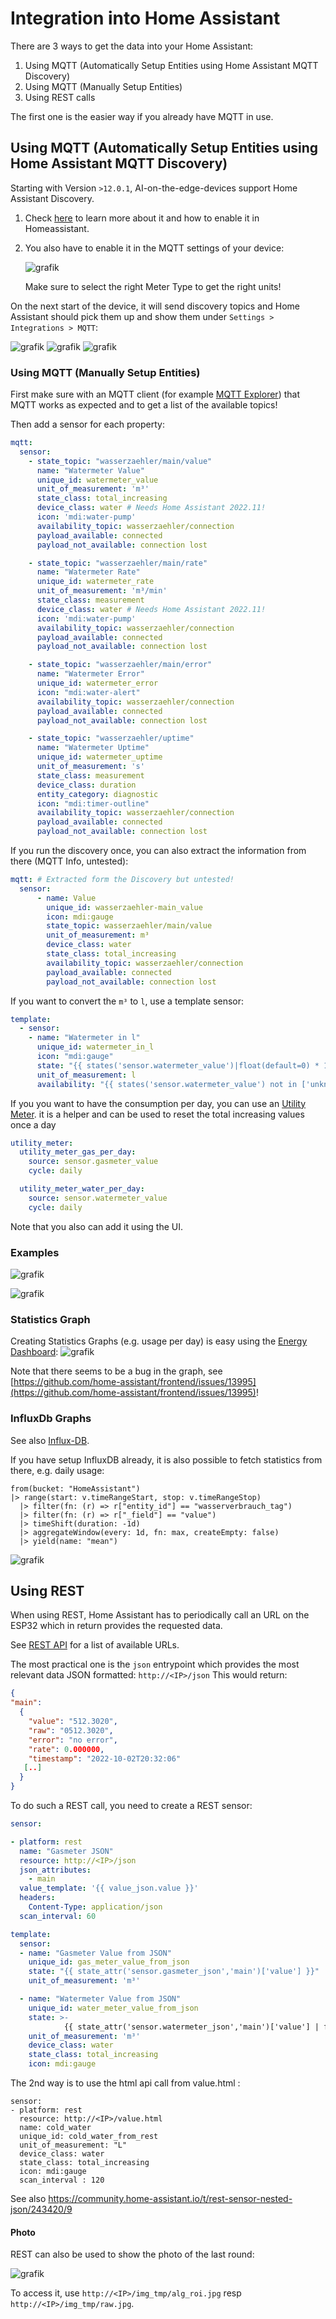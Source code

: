 # Integration into Home Assistant
There are 3 ways to get the data into your Home Assistant:

1. Using MQTT (Automatically Setup Entities using Home Assistant MQTT Discovery)
1. Using MQTT (Manually Setup Entities)
2. Using REST calls

The first one is the easier way if you already have MQTT in use.

## Using MQTT (Automatically Setup Entities using Home Assistant MQTT Discovery)
Starting with Version `>12.0.1`, AI-on-the-edge-devices support Home Assistant Discovery.

 1. Check [here](https://www.home-assistant.io/integrations/mqtt/#mqtt-discovery) to learn more about it and how to enable it in Homeassistant.
 1. You also have to enable it in the MQTT settings of your device:
  
    ![grafik](https://user-images.githubusercontent.com/1783586/199350781-e2a59eeb-b5bb-407b-9c0d-2aafab50daab.png)

    Make sure to select the right Meter Type to get the right units!

On the next start of the device, it will send discovery topics and Home Assistant should pick them up and show them under `Settings > Integrations > MQTT`:

![grafik](https://user-images.githubusercontent.com/1783586/199352538-ddcc3484-39ef-44f4-a853-53286807d30b.png) 
![grafik](https://user-images.githubusercontent.com/1783586/199352565-9b0ade28-cb43-47b4-821f-7909cad41a73.png)
![grafik](https://user-images.githubusercontent.com/1783586/199352619-217df627-4b87-4fa0-86a2-f5347c452fdb.png)


### Using MQTT (Manually Setup Entities)
First make sure with an MQTT client (for example [MQTT Explorer](http://mqtt-explorer.com/)) that MQTT works as expected and to get a list of the available topics!

Then add a sensor for each property:
```yaml
mqtt:
  sensor:
    - state_topic: "wasserzaehler/main/value"
      name: "Watermeter Value"
      unique_id: watermeter_value
      unit_of_measurement: 'm³'
      state_class: total_increasing
      device_class: water # Needs Home Assistant 2022.11!
      icon: 'mdi:water-pump'
      availability_topic: wasserzaehler/connection
      payload_available: connected
      payload_not_available: connection lost

    - state_topic: "wasserzaehler/main/rate"
      name: "Watermeter Rate"
      unique_id: watermeter_rate
      unit_of_measurement: 'm³/min'
      state_class: measurement
      device_class: water # Needs Home Assistant 2022.11!
      icon: 'mdi:water-pump'
      availability_topic: wasserzaehler/connection
      payload_available: connected
      payload_not_available: connection lost

    - state_topic: "wasserzaehler/main/error"
      name: "Watermeter Error"
      unique_id: watermeter_error
      icon: "mdi:water-alert"
      availability_topic: wasserzaehler/connection
      payload_available: connected
      payload_not_available: connection lost    

    - state_topic: "wasserzaehler/uptime"
      name: "Watermeter Uptime"
      unique_id: watermeter_uptime
      unit_of_measurement: 's'
      state_class: measurement
      device_class: duration
      entity_category: diagnostic
      icon: "mdi:timer-outline"
      availability_topic: wasserzaehler/connection
      payload_available: connected
      payload_not_available: connection lost
```
If you run the discovery once, you can also extract the information from there (MQTT Info, untested):
```yaml
mqtt: # Extracted form the Discovery but untested!
  sensor:
      - name: Value
        unique_id: wasserzaehler-main_value
        icon: mdi:gauge
        state_topic: wasserzaehler/main/value
        unit_of_measurement: m³
        device_class: water
        state_class: total_increasing
        availability_topic: wasserzaehler/connection
        payload_available: connected
        payload_not_available: connection lost
```

If you want to convert the `m³` to `l`, use a template sensor:
```yaml
template:
  - sensor:
    - name: "Watermeter in l"
      unique_id: watermeter_in_l
      icon: "mdi:gauge"
      state: "{{ states('sensor.watermeter_value')|float(default=0) * 1000 }}" # Convert 1 m3 => 1000 l
      unit_of_measurement: l
      availability: "{{ states('sensor.watermeter_value') not in ['unknown', 'unavailable', 'none'] }}"
```

If you you want to have the consumption per day, you can use an [Utility Meter](https://www.home-assistant.io/integrations/utility_meter/).
it is a helper and can be used to reset the total increasing values once a day

```yaml
utility_meter:
  utility_meter_gas_per_day:
    source: sensor.gasmeter_value
    cycle: daily

  utility_meter_water_per_day:
    source: sensor.watermeter_value
    cycle: daily
```

Note that you also can add it using the UI.

### Examples
![grafik](https://user-images.githubusercontent.com/1783586/193472069-4135736e-e63a-4afb-8009-5b97aa5c9ac5.png)

![grafik](https://user-images.githubusercontent.com/1783586/193472091-1484aac4-ddc2-48ba-896c-28370963fc2d.png)

### Statistics Graph
Creating Statistics Graphs (e.g. usage per day) is easy using the [Energy Dashboard](https://www.home-assistant.io/home-energy-management/):
![grafik](https://user-images.githubusercontent.com/1783586/193471893-d8ab8f5f-0906-4076-8926-8b5a69a24bce.png)

Note that there seems to be a bug in the graph, see [https://github.com/home-assistant/frontend/issues/13995](https://github.com/home-assistant/frontend/issues/13995)!


### InfluxDb Graphs

See also [Influx-DB](Influx-DB.md).

If you have setup InfluxDB already, it is also possible to fetch statistics from there, e.g. daily usage:
```
from(bucket: "HomeAssistant")
|> range(start: v.timeRangeStart, stop: v.timeRangeStop)
  |> filter(fn: (r) => r["entity_id"] == "wasserverbrauch_tag")
  |> filter(fn: (r) => r["_field"] == "value")
  |> timeShift(duration: -1d)
  |> aggregateWindow(every: 1d, fn: max, createEmpty: false)
  |> yield(name: "mean")
```

![grafik](https://user-images.githubusercontent.com/1783586/193473347-c81fc301-c52f-4af0-9fcb-56fab12cacac.png)


## Using REST
When using REST, Home Assistant has to periodically call an URL on the ESP32 which in return provides the requested data.

See [REST API](REST-API.md) for a list of available URLs.

The most practical one is the `json` entrypoint which provides the most relevant data JSON formatted:
`http://<IP>/json`
This would return:
```JSON
{
"main":
  {
    "value": "512.3020",
    "raw": "0512.3020",
    "error": "no error",
    "rate": 0.000000,
    "timestamp": "2022-10-02T20:32:06"
   [..]
  }
}
```

To do such a REST call, you need to create a REST sensor:
```yaml
sensor:

- platform: rest
  name: "Gasmeter JSON" 
  resource: http://<IP>/json
  json_attributes:
    - main
  value_template: '{{ value_json.value }}'
  headers:
    Content-Type: application/json
  scan_interval: 60

template:
  sensor:
  - name: "Gasmeter Value from JSON"
    unique_id: gas_meter_value_from_json
    state: "{{ state_attr('sensor.gasmeter_json','main')['value'] }}"
    unit_of_measurement: 'm³'

  - name: "Watermeter Value from JSON"
    unique_id: water_meter_value_from_json
    state: >-
            {{ state_attr('sensor.watermeter_json','main')['value'] | float }}
    unit_of_measurement: 'm³'
    device_class: water
    state_class: total_increasing
    icon: mdi:gauge

```

The 2nd way is to use the html api call from value.html : 

```
sensor:
- platform: rest
  resource: http://<IP>/value.html
  name: cold_water 
  unique_id: cold_water_from_rest
  unit_of_measurement: "L"
  device_class: water
  state_class: total_increasing
  icon: mdi:gauge
  scan_interval : 120
 ```
 
See also https://community.home-assistant.io/t/rest-sensor-nested-json/243420/9


#### Photo
REST can also be used to show the photo of the last round:

![grafik](https://user-images.githubusercontent.com/1783586/193546075-b247942f-9106-47a4-a64b-42ff96dd9078.png)

To access it, use `http://<IP>/img_tmp/alg_roi.jpg` resp `http://<IP>/img_tmp/raw.jpg`.
